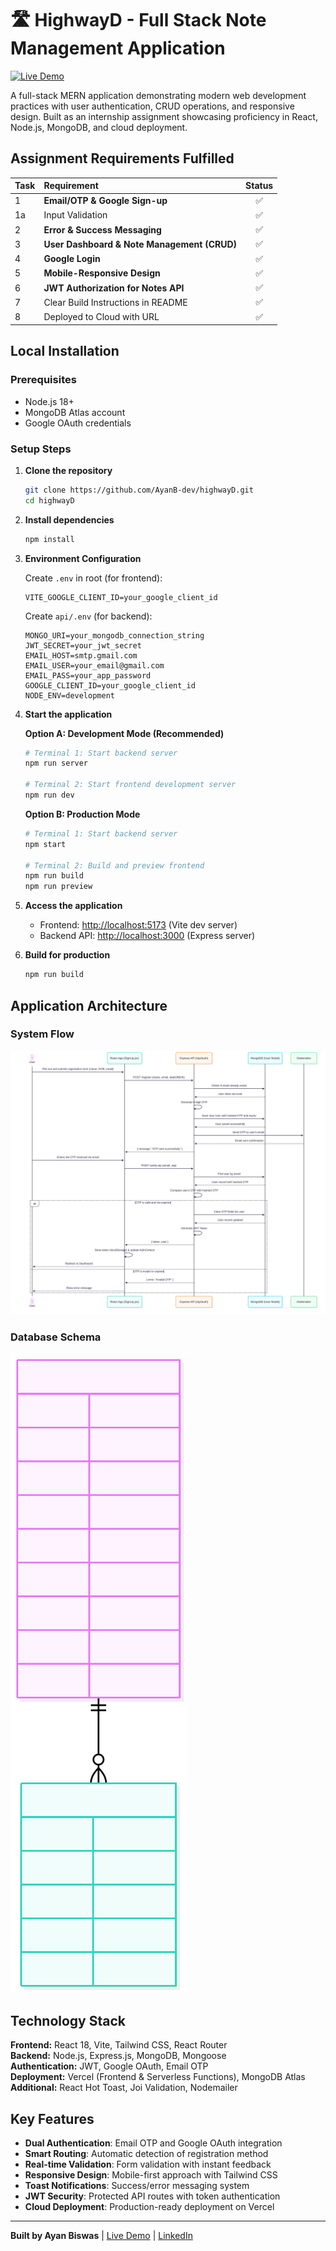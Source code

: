 # 🛣️ HighwayD - Full Stack Note Management Application

[![Live Demo](https://img.shields.io/badge/🌐%20Live%20Demo-highway--d.vercel.app-blue?style=for-the-badge)](https://highway-d.vercel.app)

A full-stack MERN application demonstrating modern web development practices with user authentication, CRUD operations, and responsive design. Built as an internship assignment showcasing proficiency in React, Node.js, MongoDB, and cloud deployment.

## Assignment Requirements Fulfilled

| Task | Requirement | Status |
| :--- | :--- | :---: |
| 1 | **Email/OTP & Google Sign-up** | ✅ |
| 1a | Input Validation | ✅ |
| 2 | **Error & Success Messaging** | ✅ |
| 3 | **User Dashboard & Note Management (CRUD)** | ✅ |
| 4 | **Google Login** | ✅ |
| 5 | **Mobile-Responsive Design** | ✅ |
| 6 | **JWT Authorization for Notes API** | ✅ |
| 7 | Clear Build Instructions in README | ✅ |
| 8 | Deployed to Cloud with URL | ✅ |

## Local Installation

### Prerequisites

- Node.js 18+
- MongoDB Atlas account
- Google OAuth credentials

### Setup Steps

1. **Clone the repository**

   ```bash
   git clone https://github.com/AyanB-dev/highwayD.git
   cd highwayD
   ```

2. **Install dependencies**

   ```bash
   npm install
   ```

3. **Environment Configuration**

   Create `.env` in root (for frontend):

   ```env
   VITE_GOOGLE_CLIENT_ID=your_google_client_id
   ```

   Create `api/.env` (for backend):

   ```env
   MONGO_URI=your_mongodb_connection_string
   JWT_SECRET=your_jwt_secret
   EMAIL_HOST=smtp.gmail.com
   EMAIL_USER=your_email@gmail.com
   EMAIL_PASS=your_app_password
   GOOGLE_CLIENT_ID=your_google_client_id
   NODE_ENV=development
   ```

4. **Start the application**

   **Option A: Development Mode (Recommended)**

   ```bash
   # Terminal 1: Start backend server
   npm run server
   
   # Terminal 2: Start frontend development server
   npm run dev
   ```

   **Option B: Production Mode**

   ```bash
   # Terminal 1: Start backend server
   npm start
   
   # Terminal 2: Build and preview frontend
   npm run build
   npm run preview
   ```

5. **Access the application**

   - Frontend: <http://localhost:5173> (Vite dev server)
   - Backend API: <http://localhost:3000> (Express server)

6. **Build for production**

   ```bash
   npm run build
   ```

## Application Architecture

### System Flow

![Application Flow](./docs/assets/application-flow-diagram.svg)

### Database Schema

![Database Schema](./docs/assets/database-schema-diagram.svg)

## Technology Stack

**Frontend:** React 18, Vite, Tailwind CSS, React Router  
**Backend:** Node.js, Express.js, MongoDB, Mongoose  
**Authentication:** JWT, Google OAuth, Email OTP  
**Deployment:** Vercel (Frontend & Serverless Functions), MongoDB Atlas  
**Additional:** React Hot Toast, Joi Validation, Nodemailer

## Key Features

- **Dual Authentication**: Email OTP and Google OAuth integration
- **Smart Routing**: Automatic detection of registration method
- **Real-time Validation**: Form validation with instant feedback
- **Responsive Design**: Mobile-first approach with Tailwind CSS
- **Toast Notifications**: Success/error messaging system
- **JWT Security**: Protected API routes with token authentication
- **Cloud Deployment**: Production-ready deployment on Vercel

---

**Built by Ayan Biswas** | [Live Demo](https://highway-d.vercel.app) | [LinkedIn](https://linkedin.com/in/ayanbiswas)

